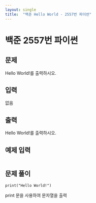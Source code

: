 ```yaml
---
layout: single
title:  "백준 Hello World - 2557번 파이썬"
---
```


# 백준 2557번 파이썬



## 문제

Hello World!를 출력하시오.



## 입력

없음



## 출력

Hello World!를 출력하시오.



## 예제 입력

<img src="./asserts/images/2021-10-11 png.PNG" alt=""  />



## **문제 풀이**



`print("Hello World!")`



print 문을 사용하여 문자열을 출력



